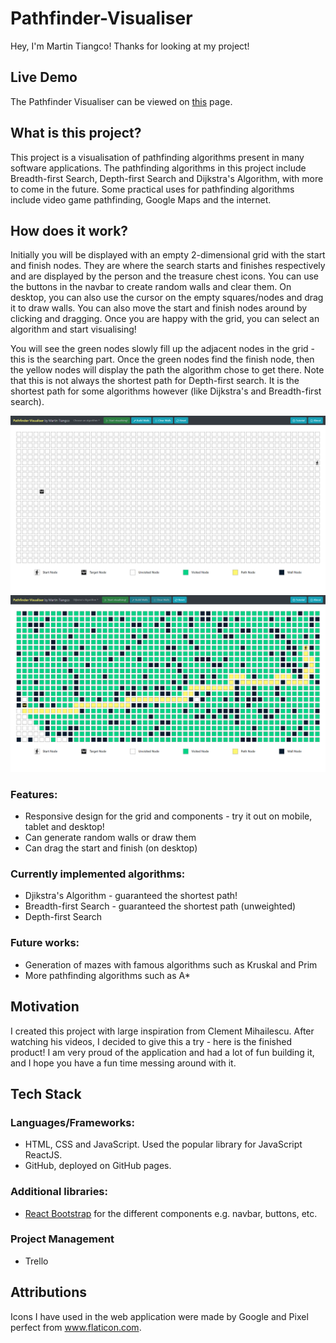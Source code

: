 # Pathfinder-Visualiser
Hey, I'm Martin Tiangco! Thanks for looking at my project!

## Live Demo
The Pathfinder Visualiser can be viewed on [this](https://martintiangco.github.io/Pathfinder-Visualiser/) page.

## What is this project?
This project is a visualisation of pathfinding algorithms present in many software applications. The pathfinding algorithms in this project include Breadth-first Search, Depth-first Search and Dijkstra's Algorithm, with more to come in the future. Some practical uses for pathfinding algorithms include video game pathfinding, Google Maps and the internet.

## How does it work?
Initially you will be displayed with an empty 2-dimensional grid with the start and finish nodes. They are where the search starts and finishes respectively and are displayed by the person and the treasure chest icons. You can use the buttons in the navbar to create random walls and clear them. On desktop, you can also use the cursor on the empty squares/nodes and drag it to draw walls. You can also move the start and finish nodes around by clicking and dragging. Once you are happy with the grid, you can select an algorithm and start visualising!

You will see the green nodes slowly fill up the adjacent nodes in the grid - this is the searching part. Once the green nodes find the finish node, then the yellow nodes will display the path the algorithm chose to get there. Note that this is not always the shortest path for Depth-first search. It is the shortest path for some algorithms however (like Dijkstra's and Breadth-first search).

![Pathfinder Visualiser application photo](./img/demo.PNG)
![Visualiser in action](./img/demoInAction.PNG)

### Features:
- Responsive design for the grid and components - try it out on mobile, tablet and desktop!
- Can generate random walls or draw them
- Can drag the start and finish (on desktop)

### Currently implemented algorithms:
- Djikstra's Algorithm - guaranteed the shortest path!
- Breadth-first Search - guaranteed the shortest path (unweighted)
- Depth-first Search

### Future works:
- Generation of mazes with famous algorithms such as Kruskal and Prim
- More pathfinding algorithms such as A*

## Motivation
I created this project with large inspiration from Clement Mihailescu. After watching his videos, I decided to give this a try - here is the finished product! I am very proud of the application and had a lot of fun building it, and I hope you have a fun time messing around with it. 

## Tech Stack
### Languages/Frameworks:
- HTML, CSS and JavaScript. Used the popular library for JavaScript ReactJS.
- GitHub, deployed on GitHub pages.

### Additional libraries:
- [React Bootstrap](https://react-bootstrap.github.io/) for the different components e.g. navbar, buttons, etc.

### Project Management
- Trello

## Attributions
Icons I have used in the web application were made by Google and Pixel perfect from www.flaticon.com. 

